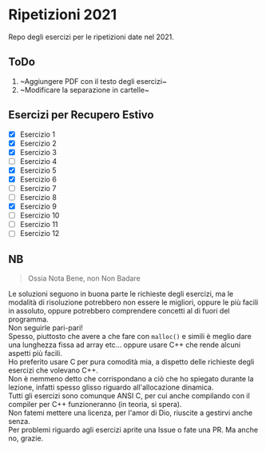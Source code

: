 # Ripetizioni 2021

Repo degli esercizi per le ripetizioni date nel 2021.

## ToDo

1. ~Aggiungere PDF con il testo degli esercizi~
2. ~Modificare la separazione in cartelle~

## Esercizi per Recupero Estivo

- [x] Esercizio 1
- [x] Esercizio 2
- [x] Esercizio 3
- [ ] Esercizio 4
- [x] Esercizio 5
- [x] Esercizio 6
- [ ] Esercizio 7
- [ ] Esercizio 8
- [x] Esercizio 9
- [ ] Esercizio 10
- [ ] Esercizio 11
- [ ] Esercizio 12

## NB

> Ossia Nota Bene, non Non Badare

Le soluzioni seguono in buona parte le richieste degli esercizi, ma le modalità di risoluzione potrebbero non essere le migliori, oppure le più facili in assoluto, oppure potrebbero comprendere concetti al di fuori del programma.  
Non seguirle pari-pari!  
Spesso, piuttosto che avere a che fare con `malloc()` e simili è meglio dare una lunghezza fissa ad array etc... oppure usare C++ che rende alcuni aspetti più facili.  
Ho preferito usare C per pura comodità mia, a dispetto delle richieste degli esercizi che volevano C++.  
Non è nemmeno detto che corrispondano a ciò che ho spiegato durante la lezione, infatti spesso glisso riguardo all'allocazione dinamica.  
Tutti gli esercizi sono comunque ANSI C, per cui anche compilando con il compiler per C++ funzioneranno (in teoria, si spera).  
Non fatemi mettere una licenza, per l'amor di Dio, riuscite a gestirvi anche senza.  
Per problemi riguardo agli esercizi aprite una Issue o fate una PR. Ma anche no, grazie.
